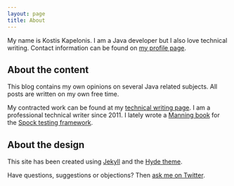 ```yaml
---
layout: page
title: About
---
```


My name is Kostis Kapelonis. I am a Java developer but I also love technical writing.
Contact information can be found on [my profile page](http://codepipes.com/contact.html).


## About the content

This blog contains my own opinions on several Java related subjects. All posts are written
on my own free time. 

My contracted work can be found at my [technical writing page](http://codepipes.com). I am a professional
technical writer since 2011. I lately wrote a [Manning book](http://manning.com/kapelonis) for the [Spock testing framework](http://docs.spockframework.org/).


## About the design

This site has been created using [Jekyll](http://jekyllrb.com/) and the [Hyde theme](http://hyde.getpoole.com/).

Have questions, suggestions or objections? Then [ask me on Twitter](https://twitter.com/codepipes).

